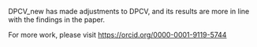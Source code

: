 DPCV_new has made adjustments to DPCV, and its results are more in line with the findings in the paper.

For more work, please visit https://orcid.org/0000-0001-9119-5744
